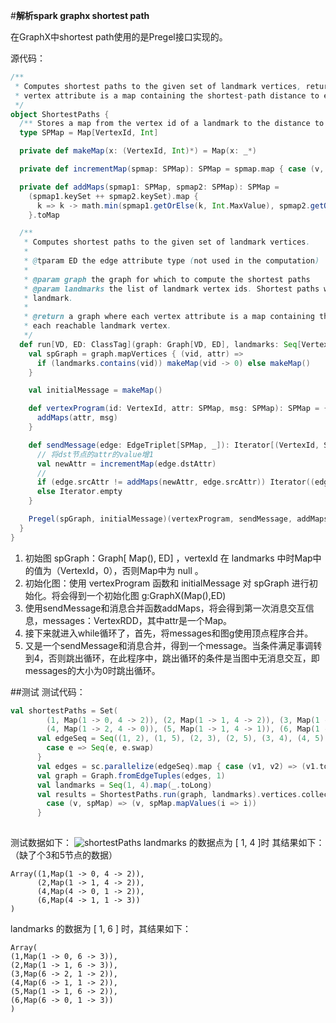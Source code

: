 #**解析spark graphx shortest path**

  在GraphX中shortest path使用的是Pregel接口实现的。

  源代码：
```scala
/**
 * Computes shortest paths to the given set of landmark vertices, returning a graph where each
 * vertex attribute is a map containing the shortest-path distance to each reachable landmark.
 */
object ShortestPaths {
  /** Stores a map from the vertex id of a landmark to the distance to that landmark. */
  type SPMap = Map[VertexId, Int]

  private def makeMap(x: (VertexId, Int)*) = Map(x: _*)

  private def incrementMap(spmap: SPMap): SPMap = spmap.map { case (v, d) => v -> (d + 1) }

  private def addMaps(spmap1: SPMap, spmap2: SPMap): SPMap =
    (spmap1.keySet ++ spmap2.keySet).map {
      k => k -> math.min(spmap1.getOrElse(k, Int.MaxValue), spmap2.getOrElse(k, Int.MaxValue))
    }.toMap

  /**
   * Computes shortest paths to the given set of landmark vertices.
   *
   * @tparam ED the edge attribute type (not used in the computation)
   *
   * @param graph the graph for which to compute the shortest paths
   * @param landmarks the list of landmark vertex ids. Shortest paths will be computed to each
   * landmark.
   *
   * @return a graph where each vertex attribute is a map containing the shortest-path distance to
   * each reachable landmark vertex.
   */
  def run[VD, ED: ClassTag](graph: Graph[VD, ED], landmarks: Seq[VertexId]): Graph[SPMap, ED] = {
    val spGraph = graph.mapVertices { (vid, attr) =>
      if (landmarks.contains(vid)) makeMap(vid -> 0) else makeMap()
    }

    val initialMessage = makeMap()

    def vertexProgram(id: VertexId, attr: SPMap, msg: SPMap): SPMap = {
      addMaps(attr, msg)
    }

    def sendMessage(edge: EdgeTriplet[SPMap, _]): Iterator[(VertexId, SPMap)] = {
      // 将dst节点的attr的value增1
      val newAttr = incrementMap(edge.dstAttr)
      //
      if (edge.srcAttr != addMaps(newAttr, edge.srcAttr)) Iterator((edge.srcId, newAttr))
      else Iterator.empty
    }

    Pregel(spGraph, initialMessage)(vertexProgram, sendMessage, addMaps)
  }
}
```
  
  1. 初始图 spGraph：Graph[ Map(), ED] ，vertexId 在 landmarks 中时Map中的值为（VertexId，0），否则Map中为 null 。
  2. 初始化图：使用 vertexProgram 函数和 initialMessage 对 spGraph 进行初始化。将会得到一个初始化图 g:GraphX(Map(),ED)
  3. 使用sendMessage和消息合并函数addMaps，将会得到第一次消息交互信息，messages：VertexRDD，其中attr是一个Map。
  4. 接下来就进入while循环了，首先，将messages和图g使用顶点程序合并。
  5. 又是一个sendMessage和消息合并，得到一个message。当条件满足事调转到4，否则跳出循环，在此程序中，跳出循环的条件是当图中无消息交互，即messages的大小为0时跳出循环。
  
##测试
  测试代码：
```scala
val shortestPaths = Set(
        (1, Map(1 -> 0, 4 -> 2)), (2, Map(1 -> 1, 4 -> 2)), (3, Map(1 -> 2, 4 -> 1)),
        (4, Map(1 -> 2, 4 -> 0)), (5, Map(1 -> 1, 4 -> 1)), (6, Map(1 -> 3, 4 -> 1)))
      val edgeSeq = Seq((1, 2), (1, 5), (2, 3), (2, 5), (3, 4), (4, 5), (4, 6)).flatMap {
        case e => Seq(e, e.swap)
      }
      val edges = sc.parallelize(edgeSeq).map { case (v1, v2) => (v1.toLong, v2.toLong) }
      val graph = Graph.fromEdgeTuples(edges, 1)
      val landmarks = Seq(1, 4).map(_.toLong)
      val results = ShortestPaths.run(graph, landmarks).vertices.collect.map {
        case (v, spMap) => (v, spMap.mapValues(i => i))
      }
      
```
  测试数据如下：
  ![shortestPaths](./image/shortestPaths.png)
  landmarks 的数据点为 [ 1, 4 ]时 其结果如下：（缺了个3和5节点的数据）
```
Array((1,Map(1 -> 0, 4 -> 2)), 
      (2,Map(1 -> 1, 4 -> 2)), 
      (4,Map(4 -> 0, 1 -> 2)), 
      (6,Map(4 -> 1, 1 -> 3))
)
```
  landmarks 的数据为  [ 1, 6 ] 时，其结果如下：
```
Array(
(1,Map(1 -> 0, 6 -> 3)), 
(2,Map(1 -> 1, 6 -> 3)), 
(3,Map(6 -> 2, 1 -> 2)), 
(4,Map(6 -> 1, 1 -> 2)), 
(5,Map(1 -> 1, 6 -> 2)), 
(6,Map(6 -> 0, 1 -> 3))
)
```